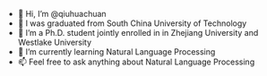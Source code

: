 - 👋 Hi, I’m @qiuhuachuan
- 👀 I was graduated from South China University of Technology
- 🌱 I’m a Ph.D. student jointly enrolled in in Zhejiang University and Westlake University
- 💞️ I’m currently learning Natural Language Processing
- 📫 Feel free to ask anything about Natural Language Processing 

<!---
qiuhuachuan/qiuhuachuan is a ✨ special ✨ repository because its `README.md` (this file) appears on your GitHub profile.
You can click the Preview link to take a look at your changes.
--->
